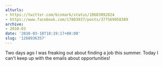 ```yaml
---
alturls:
- https://twitter.com/bismark/status/10683092824
- https://www.facebook.com/17803937/posts/377569958389
archive:
- 2010-03
date: '2010-03-18T18:19:17+00:00'
slug: '1268936357'
---
```


Two days ago I was freaking out about finding a job this summer.  Today I can't keep up with the emails about opportunities!

